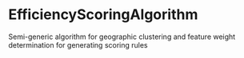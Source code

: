 # EfficiencyScoringAlgorithm
Semi-generic algorithm for geographic clustering and feature weight determination for generating scoring rules 
